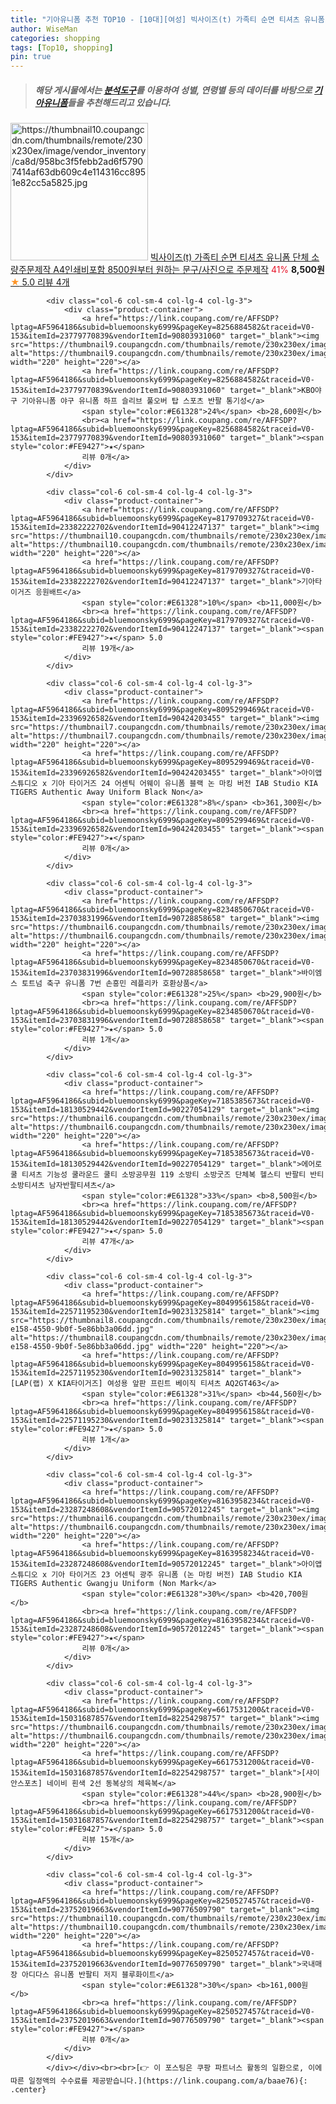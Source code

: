 ```yaml
---
title: "기아유니폼 추천 TOP10 - [10대][여성] 빅사이즈(t) 가족티 순면 티셔츠 유니폼 단체 소량주문제작 A4인쇄비포함 8500원부터 원하는 문구/사진으로 주문제작"
author: WiseMan
categories: shopping
tags: [Top10, shopping]
pin: true
---
```


> ##### 해당 게시물에서는 [**분석도구**](https://itemscout.io/)를 이용하여 **성별**, **연령별** 등의 데이터를 바탕으로 [**기아유니폼**](https://link.coupang.com/a/baae76)들을 추천해드리고 있습니다.
<div class="container"><div class="row">
            <div class="col-6 col-sm-4 col-lg-4 col-lg-3">
                <div class="product-container">
                    <a href="https://link.coupang.com/re/AFFSDP?lptag=AF5964186&subid=bluemoonsky6999&pageKey=7632922215&traceid=V0-153&itemId=20262613472&vendorItemId=87260354469" target="_blank"><img src="https://thumbnail10.coupangcdn.com/thumbnails/remote/230x230ex/image/vendor_inventory/ca8d/958bc3f5febb2ad6f57907414af63db609c4e114316cc8951e82cc5a5825.jpg" alt="https://thumbnail10.coupangcdn.com/thumbnails/remote/230x230ex/image/vendor_inventory/ca8d/958bc3f5febb2ad6f57907414af63db609c4e114316cc8951e82cc5a5825.jpg" width="220" height="220"></a>
                    <a href="https://link.coupang.com/re/AFFSDP?lptag=AF5964186&subid=bluemoonsky6999&pageKey=7632922215&traceid=V0-153&itemId=20262613472&vendorItemId=87260354469" target="_blank">빅사이즈(t) 가족티 순면 티셔츠 유니폼 단체 소량주문제작 A4인쇄비포함 8500원부터 원하는 문구/사진으로 주문제작</a>
                    <span style="color:#E61328">41%</span> <b>8,500원</b>
                    <br><a href="https://link.coupang.com/re/AFFSDP?lptag=AF5964186&subid=bluemoonsky6999&pageKey=7632922215&traceid=V0-153&itemId=20262613472&vendorItemId=87260354469" target="_blank"><span style="color:#FE9427">★</span> 5.0
                    리뷰 4개</a>
                </div>
            </div>
            
            <div class="col-6 col-sm-4 col-lg-4 col-lg-3">
                <div class="product-container">
                    <a href="https://link.coupang.com/re/AFFSDP?lptag=AF5964186&subid=bluemoonsky6999&pageKey=8256884582&traceid=V0-153&itemId=23779770839&vendorItemId=90803931060" target="_blank"><img src="https://thumbnail9.coupangcdn.com/thumbnails/remote/230x230ex/image/vendor_inventory/28dd/54d1b87771bd44c89dfc3bef36f8106979049ab4ccbcb79852a36585382c.jpg" alt="https://thumbnail9.coupangcdn.com/thumbnails/remote/230x230ex/image/vendor_inventory/28dd/54d1b87771bd44c89dfc3bef36f8106979049ab4ccbcb79852a36585382c.jpg" width="220" height="220"></a>
                    <a href="https://link.coupang.com/re/AFFSDP?lptag=AF5964186&subid=bluemoonsky6999&pageKey=8256884582&traceid=V0-153&itemId=23779770839&vendorItemId=90803931060" target="_blank">KBO야구 기아유니폼 야구 유니폼 하프 슬리브 풀오버 탑 스포츠 반팔 통기성</a>
                    <span style="color:#E61328">24%</span> <b>28,600원</b>
                    <br><a href="https://link.coupang.com/re/AFFSDP?lptag=AF5964186&subid=bluemoonsky6999&pageKey=8256884582&traceid=V0-153&itemId=23779770839&vendorItemId=90803931060" target="_blank"><span style="color:#FE9427">★</span> 
                    리뷰 0개</a>
                </div>
            </div>
            
            <div class="col-6 col-sm-4 col-lg-4 col-lg-3">
                <div class="product-container">
                    <a href="https://link.coupang.com/re/AFFSDP?lptag=AF5964186&subid=bluemoonsky6999&pageKey=8179709327&traceid=V0-153&itemId=23382222702&vendorItemId=90412247137" target="_blank"><img src="https://thumbnail10.coupangcdn.com/thumbnails/remote/230x230ex/image/vendor_inventory/8108/2db4f4c70aac271f85e463e65569f3474021842ab40a2442a392e64d8ee2.png" alt="https://thumbnail10.coupangcdn.com/thumbnails/remote/230x230ex/image/vendor_inventory/8108/2db4f4c70aac271f85e463e65569f3474021842ab40a2442a392e64d8ee2.png" width="220" height="220"></a>
                    <a href="https://link.coupang.com/re/AFFSDP?lptag=AF5964186&subid=bluemoonsky6999&pageKey=8179709327&traceid=V0-153&itemId=23382222702&vendorItemId=90412247137" target="_blank">기아타이거즈 응원배트</a>
                    <span style="color:#E61328">10%</span> <b>11,000원</b>
                    <br><a href="https://link.coupang.com/re/AFFSDP?lptag=AF5964186&subid=bluemoonsky6999&pageKey=8179709327&traceid=V0-153&itemId=23382222702&vendorItemId=90412247137" target="_blank"><span style="color:#FE9427">★</span> 5.0
                    리뷰 19개</a>
                </div>
            </div>
            
            <div class="col-6 col-sm-4 col-lg-4 col-lg-3">
                <div class="product-container">
                    <a href="https://link.coupang.com/re/AFFSDP?lptag=AF5964186&subid=bluemoonsky6999&pageKey=8095299469&traceid=V0-153&itemId=23396926582&vendorItemId=90424203455" target="_blank"><img src="https://thumbnail7.coupangcdn.com/thumbnails/remote/230x230ex/image/vendor_inventory/7610/c9261c7f426ef21d019d24b69e50bfd3477c7a87e168093e320f790838f8.jpg" alt="https://thumbnail7.coupangcdn.com/thumbnails/remote/230x230ex/image/vendor_inventory/7610/c9261c7f426ef21d019d24b69e50bfd3477c7a87e168093e320f790838f8.jpg" width="220" height="220"></a>
                    <a href="https://link.coupang.com/re/AFFSDP?lptag=AF5964186&subid=bluemoonsky6999&pageKey=8095299469&traceid=V0-153&itemId=23396926582&vendorItemId=90424203455" target="_blank">아이앱 스튜디오 x 기아 타이거즈 24 어센틱 어웨이 유니폼 블랙 논 마킹 버전 IAB Studio KIA TIGERS Authentic Away Uniform Black Non</a>
                    <span style="color:#E61328">8%</span> <b>361,300원</b>
                    <br><a href="https://link.coupang.com/re/AFFSDP?lptag=AF5964186&subid=bluemoonsky6999&pageKey=8095299469&traceid=V0-153&itemId=23396926582&vendorItemId=90424203455" target="_blank"><span style="color:#FE9427">★</span> 
                    리뷰 0개</a>
                </div>
            </div>
            
            <div class="col-6 col-sm-4 col-lg-4 col-lg-3">
                <div class="product-container">
                    <a href="https://link.coupang.com/re/AFFSDP?lptag=AF5964186&subid=bluemoonsky6999&pageKey=8234850670&traceid=V0-153&itemId=23703831996&vendorItemId=90728858658" target="_blank"><img src="https://thumbnail6.coupangcdn.com/thumbnails/remote/230x230ex/image/vendor_inventory/24b9/0bae2f4354f8aaff0ea5d0d1f0e4f67eff005426157a684bc081af6f69d4.jpg" alt="https://thumbnail6.coupangcdn.com/thumbnails/remote/230x230ex/image/vendor_inventory/24b9/0bae2f4354f8aaff0ea5d0d1f0e4f67eff005426157a684bc081af6f69d4.jpg" width="220" height="220"></a>
                    <a href="https://link.coupang.com/re/AFFSDP?lptag=AF5964186&subid=bluemoonsky6999&pageKey=8234850670&traceid=V0-153&itemId=23703831996&vendorItemId=90728858658" target="_blank">바이엠스 토트넘 축구 유니폼 7번 손흥민 레플리카 호환상품</a>
                    <span style="color:#E61328">25%</span> <b>29,900원</b>
                    <br><a href="https://link.coupang.com/re/AFFSDP?lptag=AF5964186&subid=bluemoonsky6999&pageKey=8234850670&traceid=V0-153&itemId=23703831996&vendorItemId=90728858658" target="_blank"><span style="color:#FE9427">★</span> 5.0
                    리뷰 1개</a>
                </div>
            </div>
            
            <div class="col-6 col-sm-4 col-lg-4 col-lg-3">
                <div class="product-container">
                    <a href="https://link.coupang.com/re/AFFSDP?lptag=AF5964186&subid=bluemoonsky6999&pageKey=7185385673&traceid=V0-153&itemId=18130529442&vendorItemId=90227054129" target="_blank"><img src="https://thumbnail6.coupangcdn.com/thumbnails/remote/230x230ex/image/vendor_inventory/94da/13ab16f1ed446b70d9c4a74bb6c7a89727a514b94dd47d08b93e79060da7.png" alt="https://thumbnail6.coupangcdn.com/thumbnails/remote/230x230ex/image/vendor_inventory/94da/13ab16f1ed446b70d9c4a74bb6c7a89727a514b94dd47d08b93e79060da7.png" width="220" height="220"></a>
                    <a href="https://link.coupang.com/re/AFFSDP?lptag=AF5964186&subid=bluemoonsky6999&pageKey=7185385673&traceid=V0-153&itemId=18130529442&vendorItemId=90227054129" target="_blank">에어로쿨 티셔츠 기능성 쿨라운드 쿨티 소방공무원 119 소방티 소방굿즈 단체복 헬스티 반팔티 반티 소방티셔츠 남자반팔티셔츠</a>
                    <span style="color:#E61328">33%</span> <b>8,500원</b>
                    <br><a href="https://link.coupang.com/re/AFFSDP?lptag=AF5964186&subid=bluemoonsky6999&pageKey=7185385673&traceid=V0-153&itemId=18130529442&vendorItemId=90227054129" target="_blank"><span style="color:#FE9427">★</span> 5.0
                    리뷰 47개</a>
                </div>
            </div>
            
            <div class="col-6 col-sm-4 col-lg-4 col-lg-3">
                <div class="product-container">
                    <a href="https://link.coupang.com/re/AFFSDP?lptag=AF5964186&subid=bluemoonsky6999&pageKey=8049956158&traceid=V0-153&itemId=22571195230&vendorItemId=90231325814" target="_blank"><img src="https://thumbnail8.coupangcdn.com/thumbnails/remote/230x230ex/image/retail/images/2024/06/07/18/6/8174f43d-e158-4550-9b0f-5e86bb3a06dd.jpg" alt="https://thumbnail8.coupangcdn.com/thumbnails/remote/230x230ex/image/retail/images/2024/06/07/18/6/8174f43d-e158-4550-9b0f-5e86bb3a06dd.jpg" width="220" height="220"></a>
                    <a href="https://link.coupang.com/re/AFFSDP?lptag=AF5964186&subid=bluemoonsky6999&pageKey=8049956158&traceid=V0-153&itemId=22571195230&vendorItemId=90231325814" target="_blank">[LAP(랩) X KIA타이거즈] 여성용 앞판 프린트 베이직 티셔츠 AQ2GT463</a>
                    <span style="color:#E61328">31%</span> <b>44,560원</b>
                    <br><a href="https://link.coupang.com/re/AFFSDP?lptag=AF5964186&subid=bluemoonsky6999&pageKey=8049956158&traceid=V0-153&itemId=22571195230&vendorItemId=90231325814" target="_blank"><span style="color:#FE9427">★</span> 5.0
                    리뷰 1개</a>
                </div>
            </div>
            
            <div class="col-6 col-sm-4 col-lg-4 col-lg-3">
                <div class="product-container">
                    <a href="https://link.coupang.com/re/AFFSDP?lptag=AF5964186&subid=bluemoonsky6999&pageKey=8163958234&traceid=V0-153&itemId=23287248608&vendorItemId=90572012245" target="_blank"><img src="https://thumbnail6.coupangcdn.com/thumbnails/remote/230x230ex/image/vendor_inventory/ee2c/b593f1a8ef01168074303f069ea82ed01434979ddfa67e5c97b3850c48d9.jpg" alt="https://thumbnail6.coupangcdn.com/thumbnails/remote/230x230ex/image/vendor_inventory/ee2c/b593f1a8ef01168074303f069ea82ed01434979ddfa67e5c97b3850c48d9.jpg" width="220" height="220"></a>
                    <a href="https://link.coupang.com/re/AFFSDP?lptag=AF5964186&subid=bluemoonsky6999&pageKey=8163958234&traceid=V0-153&itemId=23287248608&vendorItemId=90572012245" target="_blank">아이앱 스튜디오 x 기아 타이거즈 23 어센틱 광주 유니폼 (논 마킹 버전) IAB Studio KIA TIGERS Authentic Gwangju Uniform (Non Mark</a>
                    <span style="color:#E61328">30%</span> <b>420,700원</b>
                    <br><a href="https://link.coupang.com/re/AFFSDP?lptag=AF5964186&subid=bluemoonsky6999&pageKey=8163958234&traceid=V0-153&itemId=23287248608&vendorItemId=90572012245" target="_blank"><span style="color:#FE9427">★</span> 
                    리뷰 0개</a>
                </div>
            </div>
            
            <div class="col-6 col-sm-4 col-lg-4 col-lg-3">
                <div class="product-container">
                    <a href="https://link.coupang.com/re/AFFSDP?lptag=AF5964186&subid=bluemoonsky6999&pageKey=6617531200&traceid=V0-153&itemId=15031687857&vendorItemId=82254298757" target="_blank"><img src="https://thumbnail6.coupangcdn.com/thumbnails/remote/230x230ex/image/vendor_inventory/07e8/a6f69d2d1371074279b2893f78a278c8575a5a76d657780a2b9a474b765b.png" alt="https://thumbnail6.coupangcdn.com/thumbnails/remote/230x230ex/image/vendor_inventory/07e8/a6f69d2d1371074279b2893f78a278c8575a5a76d657780a2b9a474b765b.png" width="220" height="220"></a>
                    <a href="https://link.coupang.com/re/AFFSDP?lptag=AF5964186&subid=bluemoonsky6999&pageKey=6617531200&traceid=V0-153&itemId=15031687857&vendorItemId=82254298757" target="_blank">[샤이안스포츠] 네이비 흰색 2선 동복상의 체육복</a>
                    <span style="color:#E61328">44%</span> <b>28,900원</b>
                    <br><a href="https://link.coupang.com/re/AFFSDP?lptag=AF5964186&subid=bluemoonsky6999&pageKey=6617531200&traceid=V0-153&itemId=15031687857&vendorItemId=82254298757" target="_blank"><span style="color:#FE9427">★</span> 5.0
                    리뷰 15개</a>
                </div>
            </div>
            
            <div class="col-6 col-sm-4 col-lg-4 col-lg-3">
                <div class="product-container">
                    <a href="https://link.coupang.com/re/AFFSDP?lptag=AF5964186&subid=bluemoonsky6999&pageKey=8250527457&traceid=V0-153&itemId=23752019663&vendorItemId=90776509790" target="_blank"><img src="https://thumbnail10.coupangcdn.com/thumbnails/remote/230x230ex/image/vendor_inventory/124d/5c0fa53b2529426aa1f9939ea6f35d7acdcfa28818179fa3095f100cd8e6.jpg" alt="https://thumbnail10.coupangcdn.com/thumbnails/remote/230x230ex/image/vendor_inventory/124d/5c0fa53b2529426aa1f9939ea6f35d7acdcfa28818179fa3095f100cd8e6.jpg" width="220" height="220"></a>
                    <a href="https://link.coupang.com/re/AFFSDP?lptag=AF5964186&subid=bluemoonsky6999&pageKey=8250527457&traceid=V0-153&itemId=23752019663&vendorItemId=90776509790" target="_blank">국내매장 아디다스 유니폼 반팔티 저지 블루화이트</a>
                    <span style="color:#E61328">30%</span> <b>161,000원</b>
                    <br><a href="https://link.coupang.com/re/AFFSDP?lptag=AF5964186&subid=bluemoonsky6999&pageKey=8250527457&traceid=V0-153&itemId=23752019663&vendorItemId=90776509790" target="_blank"><span style="color:#FE9427">★</span> 
                    리뷰 0개</a>
                </div>
            </div>
            </div></div><br><br>[👉 이 포스팅은 쿠팡 파트너스 활동의 일환으로, 이에 따른 일정액의 수수료를 제공받습니다.](https://link.coupang.com/a/baae76){: .center}